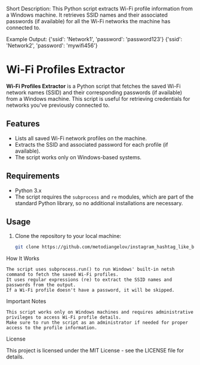 Short Description:
This Python script extracts Wi-Fi profile information from a Windows machine. It retrieves SSID names and their associated passwords (if available) for all the Wi-Fi networks the machine has connected to.

Example Output:
{'ssid': 'Network1', 'password': 'password123'}
{'ssid': 'Network2', 'password': 'mywifi456'}

# Wi-Fi Profiles Extractor

**Wi-Fi Profiles Extractor** is a Python script that fetches the saved Wi-Fi network names (SSID) and their corresponding passwords (if available) from a Windows machine. This script is useful for retrieving credentials for networks you've previously connected to.

## Features

- Lists all saved Wi-Fi network profiles on the machine.
- Extracts the SSID and associated password for each profile (if available).
- The script works only on Windows-based systems.
  
## Requirements

- Python 3.x
- The script requires the `subprocess` and `re` modules, which are part of the standard Python library, so no additional installations are necessary.

## Usage

1. Clone the repository to your local machine:
   
   ```bash
   git clone https://github.com/metodiangelov/instagram_hashtag_like_bot


How It Works

    The script uses subprocess.run() to run Windows' built-in netsh command to fetch the saved Wi-Fi profiles.
    It uses regular expressions (re) to extract the SSID names and passwords from the output.
    If a Wi-Fi profile doesn't have a password, it will be skipped.

Important Notes

    This script works only on Windows machines and requires administrative privileges to access Wi-Fi profile details.
    Make sure to run the script as an administrator if needed for proper access to the profile information.

License

This project is licensed under the MIT License - see the LICENSE file for details.
